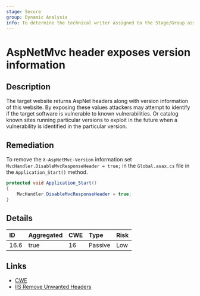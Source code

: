 ```yaml
---
stage: Secure
group: Dynamic Analysis
info: To determine the technical writer assigned to the Stage/Group associated with this page, see https://handbook.gitlab.com/handbook/product/ux/technical-writing/#assignments
---
```


# AspNetMvc header exposes version information

## Description

The target website returns AspNet headers along with version information of this website. By
exposing these values attackers may attempt to identify if the target software is vulnerable to known
vulnerabilities. Or catalog known sites running particular versions to exploit in the future when a
vulnerability is identified in the particular version.

## Remediation

To remove the `X-AspNetMvc-Version` information set `MvcHandler.DisableMvcResponseHeader = true;` in the
`Global.asax.cs` file in the `Application_Start()` method.

```cs
protected void Application_Start()
{
    MvcHandler.DisableMvcResponseHeader = true;
}
```

## Details

| ID | Aggregated | CWE | Type | Risk |
|:---|:--------|:--------|:--------|:--------|
| 16.6 | true | 16 | Passive | Low |

## Links

- [CWE](https://cwe.mitre.org/data/definitions/16.html)
- [IIS Remove Unwanted Headers](https://techcommunity.microsoft.com/t5/iis-support-blog/remove-unwanted-http-response-headers/ba-p/369710)
